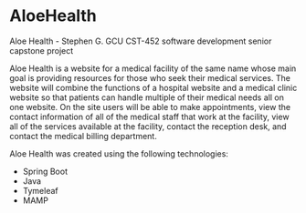# AloeHealth
Aloe Health - Stephen G. GCU CST-452 software development senior capstone project

Aloe Health is a website for a medical facility of the same name whose main goal is providing resources for those who seek their medical services.
The website will combine the functions of a hospital website and a medical clinic website so that patients can handle multiple of their medical needs all on one website.
On the site users will be able to make appointments, view the contact information of all of the medical staff that work at the facility,
view all of the services available at the facility, contact the reception desk, and contact the medical billing department.  

Aloe Health was created using the following technologies:
- Spring Boot
- Java
- Tymeleaf
- MAMP
